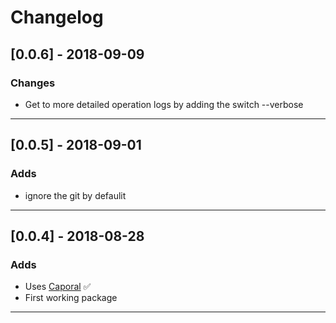 # Changelog

## [0.0.6] - 2018-09-09

### Changes
  - Get to more detailed operation logs by adding the switch --verbose

----

## [0.0.5] - 2018-09-01

###  Adds
  - ignore the git by defaulit

----

## [0.0.4] - 2018-08-28

###  Adds
  - Uses [Caporal](https://www.npmjs.com/package/caporal) ✅
  - First working package
  
----